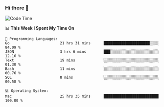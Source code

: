 ### Hi there 👋

<!--
**CrazyCollin/crazycollin** is a ✨ _special_ ✨ repository because its `README.md` (this file) appears on your GitHub profile.

Here are some ideas to get you started:

- 🔭 I’m currently working on ...
- 🌱 I’m currently learning ...
- 👯 I’m looking to collaborate on ...
- 🤔 I’m looking for help with ...
- 💬 Ask me about ...
- 📫 How to reach me: ...
- 😄 Pronouns: ...
- ⚡ Fun fact: ...
-->

<!--START_SECTION:waka-->
![Code Time](http://img.shields.io/badge/Code%20Time-3%2C480%20hrs%207%20mins-blue)

📊 **This Week I Spent My Time On** 

```text
💬 Programming Languages: 
Go                       21 hrs 31 mins      █████████████████████░░░░   84.09 % 
JSON                     3 hrs 6 mins        ███░░░░░░░░░░░░░░░░░░░░░░   12.16 % 
Text                     19 mins             ░░░░░░░░░░░░░░░░░░░░░░░░░   01.30 % 
Bash                     11 mins             ░░░░░░░░░░░░░░░░░░░░░░░░░   00.76 % 
SQL                      8 mins              ░░░░░░░░░░░░░░░░░░░░░░░░░   00.58 % 

💻 Operating System: 
Mac                      25 hrs 35 mins      █████████████████████████   100.00 % 
```


<!--END_SECTION:waka-->
